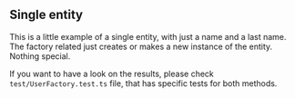 ## Single entity

This is a little example of a single entity, with just a name and a last name. The factory related just creates or makes a new instance of the entity. Nothing special.

If you want to have a look on the results, please check `test/UserFactory.test.ts` file, that has specific tests for both methods.

